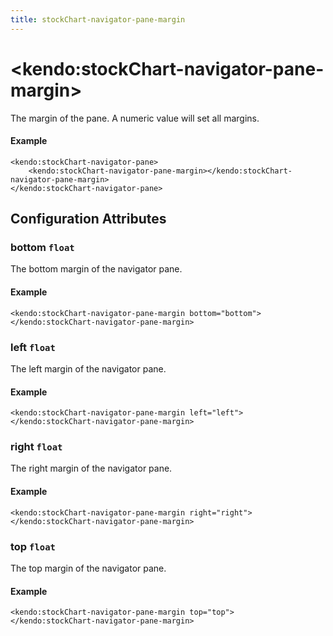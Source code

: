 ```yaml
---
title: stockChart-navigator-pane-margin
---
```


# \<kendo:stockChart-navigator-pane-margin\>

The margin of the pane. A numeric value will set all margins.

#### Example
    <kendo:stockChart-navigator-pane>
        <kendo:stockChart-navigator-pane-margin></kendo:stockChart-navigator-pane-margin>
    </kendo:stockChart-navigator-pane>

## Configuration Attributes

### bottom `float`

The bottom margin of the navigator pane.

#### Example
    <kendo:stockChart-navigator-pane-margin bottom="bottom">
    </kendo:stockChart-navigator-pane-margin>

### left `float`

The left margin of the navigator pane.

#### Example
    <kendo:stockChart-navigator-pane-margin left="left">
    </kendo:stockChart-navigator-pane-margin>

### right `float`

The right margin of the navigator pane.

#### Example
    <kendo:stockChart-navigator-pane-margin right="right">
    </kendo:stockChart-navigator-pane-margin>

### top `float`

The top margin of the navigator pane.

#### Example
    <kendo:stockChart-navigator-pane-margin top="top">
    </kendo:stockChart-navigator-pane-margin>

